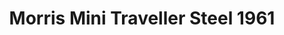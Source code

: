 ---
    title: Morris Mini Traveller Steel 1961
    slug: Morris-Mini-Traveller-Steel-1961
    description:
    code: Morris-Mini-Traveller-Steel-1961
    image: https://cmdiy-archive.s3.us-east-1.amazonaws.com/adverts/images/Morris+Mini+Traveller+Steel+1961.jpeg
    download: https://cmdiy-archive.s3.us-east-1.amazonaws.com/adverts/documents/Morris+Mini+Traveller+Steel+1961.pdf
---